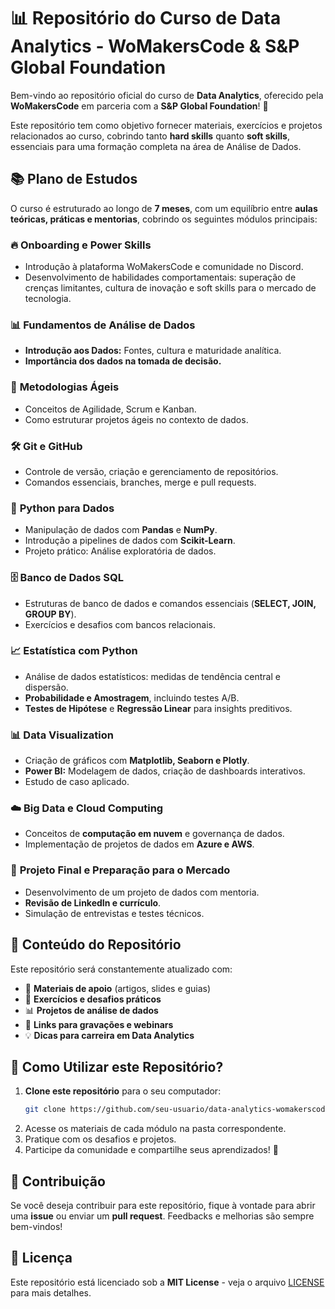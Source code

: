 # 📊 Repositório do Curso de Data Analytics - WoMakersCode & S&P Global Foundation

Bem-vindo ao repositório oficial do curso de **Data Analytics**, oferecido pela **WoMakersCode** em parceria com a **S&P Global Foundation**! 🚀

Este repositório tem como objetivo fornecer materiais, exercícios e projetos relacionados ao curso, cobrindo tanto **hard skills** quanto **soft skills**, essenciais para uma formação completa na área de Análise de Dados.

## 📚 Plano de Estudos

O curso é estruturado ao longo de **7 meses**, com um equilíbrio entre **aulas teóricas, práticas e mentorias**, cobrindo os seguintes módulos principais:

### 🔥 **Onboarding e Power Skills**
- Introdução à plataforma WoMakersCode e comunidade no Discord.
- Desenvolvimento de habilidades comportamentais: superação de crenças limitantes, cultura de inovação e soft skills para o mercado de tecnologia.

### 📊 **Fundamentos de Análise de Dados**
- **Introdução aos Dados:** Fontes, cultura e maturidade analítica.
- **Importância dos dados na tomada de decisão.**

### 🔎 **Metodologias Ágeis**
- Conceitos de Agilidade, Scrum e Kanban.
- Como estruturar projetos ágeis no contexto de dados.

### 🛠️ **Git e GitHub**
- Controle de versão, criação e gerenciamento de repositórios.
- Comandos essenciais, branches, merge e pull requests.

### 🐍 **Python para Dados**
- Manipulação de dados com **Pandas** e **NumPy**.
- Introdução a pipelines de dados com **Scikit-Learn**.
- Projeto prático: Análise exploratória de dados.

### 🗄️ **Banco de Dados SQL**
- Estruturas de banco de dados e comandos essenciais (**SELECT, JOIN, GROUP BY**).
- Exercícios e desafios com bancos relacionais.

### 📈 **Estatística com Python**
- Análise de dados estatísticos: medidas de tendência central e dispersão.
- **Probabilidade e Amostragem**, incluindo testes A/B.
- **Testes de Hipótese** e **Regressão Linear** para insights preditivos.

### 📊 **Data Visualization**
- Criação de gráficos com **Matplotlib, Seaborn e Plotly**.
- **Power BI:** Modelagem de dados, criação de dashboards interativos.
- Estudo de caso aplicado.

### ☁️ **Big Data e Cloud Computing**
- Conceitos de **computação em nuvem** e governança de dados.
- Implementação de projetos de dados em **Azure e AWS**.

### 🚀 **Projeto Final e Preparação para o Mercado**
- Desenvolvimento de um projeto de dados com mentoria.
- **Revisão de LinkedIn e currículo**.
- Simulação de entrevistas e testes técnicos.

## 📂 Conteúdo do Repositório

Este repositório será constantemente atualizado com:
- 📄 **Materiais de apoio** (artigos, slides e guias)
- 📝 **Exercícios e desafios práticos**
- 📊 **Projetos de análise de dados**
- 🎥 **Links para gravações e webinars**
- 💡 **Dicas para carreira em Data Analytics**

## 🚀 Como Utilizar este Repositório?
1. **Clone este repositório** para o seu computador:
   ```bash
   git clone https://github.com/seu-usuario/data-analytics-womakerscode.git
   ```
2. Acesse os materiais de cada módulo na pasta correspondente.
3. Pratique com os desafios e projetos.
4. Participe da comunidade e compartilhe seus aprendizados! 🚀



## 🎯 Contribuição
Se você deseja contribuir para este repositório, fique à vontade para abrir uma **issue** ou enviar um **pull request**. Feedbacks e melhorias são sempre bem-vindos!

## 📜 Licença
Este repositório está licenciado sob a **MIT License** - veja o arquivo [LICENSE](LICENSE) para mais detalhes.







